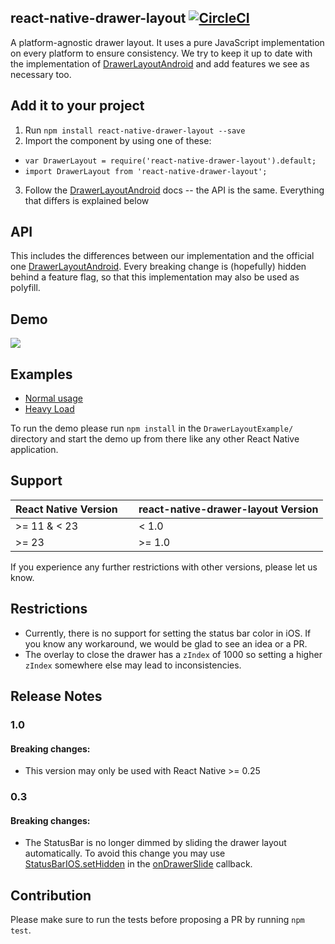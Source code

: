 ## react-native-drawer-layout [![CircleCI](https://circleci.com/gh/react-native-community/react-native-drawer-layout/tree/master.svg?style=svg)](https://circleci.com/gh/react-native-community/react-native-drawer-layout/tree/master)

A platform-agnostic drawer layout. It uses a pure JavaScript implementation on every platform to ensure consistency. We try to keep it up to date with the implementation of [DrawerLayoutAndroid](https://facebook.github.io/react-native/docs/drawerlayoutandroid.html#content) and add features we see as necessary too.

## Add it to your project

1. Run `npm install react-native-drawer-layout --save`
2. Import the component by using one of these:
  - `var DrawerLayout = require('react-native-drawer-layout').default;`
  - `import DrawerLayout from 'react-native-drawer-layout';`
3. Follow the [DrawerLayoutAndroid](https://facebook.github.io/react-native/docs/drawerlayoutandroid.html#content) docs -- the API is the same. Everything that differs is explained below

## API
This includes the differences between our implementation and the official one [DrawerLayoutAndroid](https://facebook.github.io/react-native/docs/drawerlayoutandroid.html#content). Every breaking change is (hopefully) hidden behind a feature flag, so that this implementation may also be used as polyfill.

## Demo

![](https://raw.githubusercontent.com/react-native-community/react-native-drawer-layout/master/example.gif)

## Examples

- [Normal usage](https://github.com/DanielMSchmidt/DrawerLayoutExample)
- [Heavy Load](https://github.com/DanielMSchmidt/DrawerLayoutHeavyLoadExample)

To run the demo please run `npm install` in the `DrawerLayoutExample/` directory and start the demo up from there like any other React Native application.

## Support

| React Native Version      | react-native-drawer-layout Version    |
|---------------------------|---------------------------------------|
| >= 11 & < 23              | < 1.0                                 |
| >= 23                     | >= 1.0                                |

If you experience any further restrictions with other versions, please let us know.

## Restrictions

- Currently, there is no support for setting the status bar color in iOS. If you know any workaround, we would be glad to see an idea or a PR.
- The overlay to close the drawer has a `zIndex` of 1000 so setting a higher `zIndex` somewhere else may lead to inconsistencies.

## Release Notes

### 1.0

#### Breaking changes:

- This version may only be used with React Native >= 0.25

### 0.3

#### Breaking changes:
- The StatusBar is no longer dimmed by sliding the drawer layout automatically. To avoid this change you may use [StatusBarIOS.setHidden](https://facebook.github.io/react-native/docs/statusbarios.html#sethidden) in the [onDrawerSlide](https://facebook.github.io/react-native/docs/drawerlayoutandroid.html#ondrawerslide) callback.

## Contribution

Please make sure to run the tests before proposing a PR by running `npm test`.
